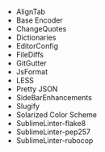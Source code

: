 * AlignTab
* Base Encoder
* ChangeQuotes
* Dictionaries
* EditorConfig
* FileDiffs
* GitGutter
* JsFormat 
* LESS
* Pretty JSON
* SideBarEnhancements
* Slugify
* Solarized Color Scheme
* SublimeLinter-flake8
* SublimeLinter-pep257
* SublimeLinter-rubocop
